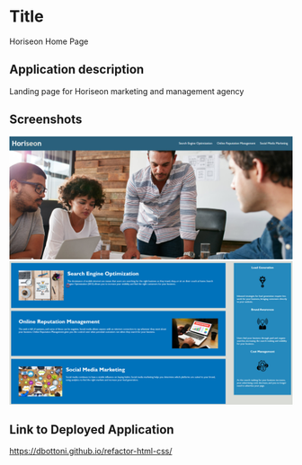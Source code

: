 # Title

Horiseon Home Page

## Application description

Landing page for Horiseon marketing and management agency

## Screenshots

![Header Screenshot](assets/images/screenshot-1.jpg)
![Body Screenshot](assets/images/screensht-2.jpg)

## Link to Deployed Application

https://dbottoni.github.io/refactor-html-css/
